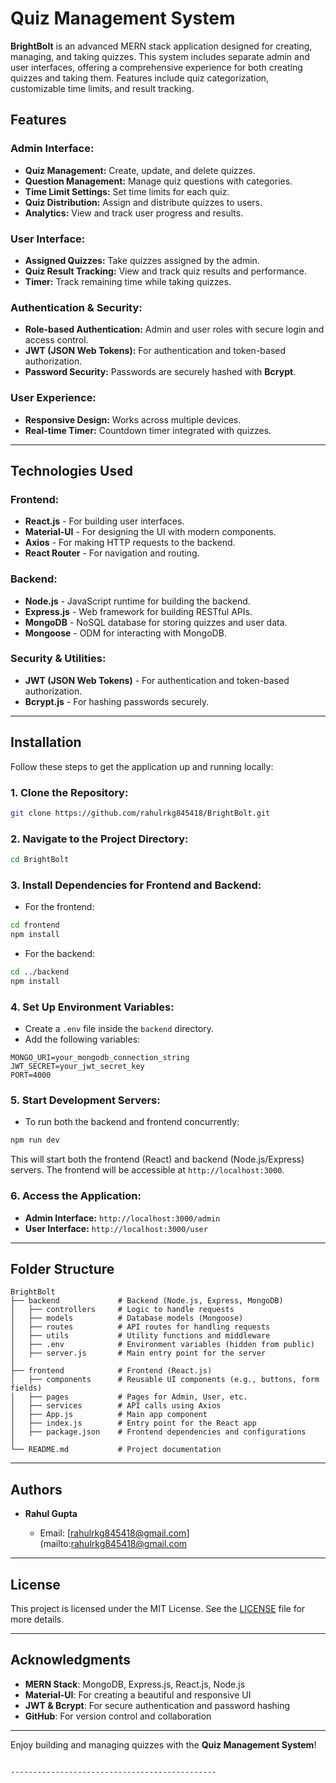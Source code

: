 
# Quiz Management System

**BrightBolt** is an advanced MERN stack application designed for creating, managing, and taking quizzes. This system includes separate admin and user interfaces, offering a comprehensive experience for both creating quizzes and taking them. Features include quiz categorization, customizable time limits, and result tracking.

## Features

### Admin Interface:
- **Quiz Management:** Create, update, and delete quizzes.
- **Question Management:** Manage quiz questions with categories.
- **Time Limit Settings:** Set time limits for each quiz.
- **Quiz Distribution:** Assign and distribute quizzes to users.
- **Analytics:** View and track user progress and results.

### User Interface:
- **Assigned Quizzes:** Take quizzes assigned by the admin.
- **Quiz Result Tracking:** View and track quiz results and performance.
- **Timer:** Track remaining time while taking quizzes.

### Authentication & Security:
- **Role-based Authentication:** Admin and user roles with secure login and access control.
- **JWT (JSON Web Tokens):** For authentication and token-based authorization.
- **Password Security:** Passwords are securely hashed with **Bcrypt**.

### User Experience:
- **Responsive Design:** Works across multiple devices.
- **Real-time Timer:** Countdown timer integrated with quizzes.

---

## Technologies Used

### Frontend:
- **React.js** - For building user interfaces.
- **Material-UI** - For designing the UI with modern components.
- **Axios** - For making HTTP requests to the backend.
- **React Router** - For navigation and routing.

### Backend:
- **Node.js** - JavaScript runtime for building the backend.
- **Express.js** - Web framework for building RESTful APIs.
- **MongoDB** - NoSQL database for storing quizzes and user data.
- **Mongoose** - ODM for interacting with MongoDB.

### Security & Utilities:
- **JWT (JSON Web Tokens)** - For authentication and token-based authorization.
- **Bcrypt.js** - For hashing passwords securely.

---

## Installation

Follow these steps to get the application up and running locally:

### 1. Clone the Repository:
```bash
git clone https://github.com/rahulrkg845418/BrightBolt.git
```

### 2. Navigate to the Project Directory:
```bash
cd BrightBolt
```

### 3. Install Dependencies for Frontend and Backend:
- For the frontend:
```bash
cd frontend
npm install
```
- For the backend:
```bash
cd ../backend
npm install
```

### 4. Set Up Environment Variables:
- Create a `.env` file inside the `backend` directory.
- Add the following variables:

```env
MONGO_URI=your_mongodb_connection_string
JWT_SECRET=your_jwt_secret_key
PORT=4000
```

### 5. Start Development Servers:
- To run both the backend and frontend concurrently:
```bash
npm run dev
```

This will start both the frontend (React) and backend (Node.js/Express) servers. The frontend will be accessible at `http://localhost:3000`.

### 6. Access the Application:
- **Admin Interface:** `http://localhost:3000/admin`
- **User Interface:** `http://localhost:3000/user`

---

## Folder Structure

```plaintext
BrightBolt
├── backend             # Backend (Node.js, Express, MongoDB)
│   ├── controllers     # Logic to handle requests
│   ├── models          # Database models (Mongoose)
│   ├── routes          # API routes for handling requests
│   ├── utils           # Utility functions and middleware
│   ├── .env            # Environment variables (hidden from public)
│   ├── server.js       # Main entry point for the server
│
├── frontend            # Frontend (React.js)
│   ├── components      # Reusable UI components (e.g., buttons, form fields)
│   ├── pages           # Pages for Admin, User, etc.
│   ├── services        # API calls using Axios
│   ├── App.js          # Main app component
│   ├── index.js        # Entry point for the React app
│   ├── package.json    # Frontend dependencies and configurations
│
└── README.md           # Project documentation
```

---

## Authors

- **Rahul Gupta**  
  
  - Email: [rahulrkg845418@gmail.com](mailto:rahulrkg845418@gmail.com

---

## License

This project is licensed under the MIT License. See the [LICENSE](LICENSE) file for more details.

---

## Acknowledgments

- **MERN Stack**: MongoDB, Express.js, React.js, Node.js
- **Material-UI**: For creating a beautiful and responsive UI
- **JWT & Bcrypt**: For secure authentication and password hashing
- **GitHub**: For version control and collaboration

---

Enjoy building and managing quizzes with the **Quiz Management System**!
```

----------------------------------------------
